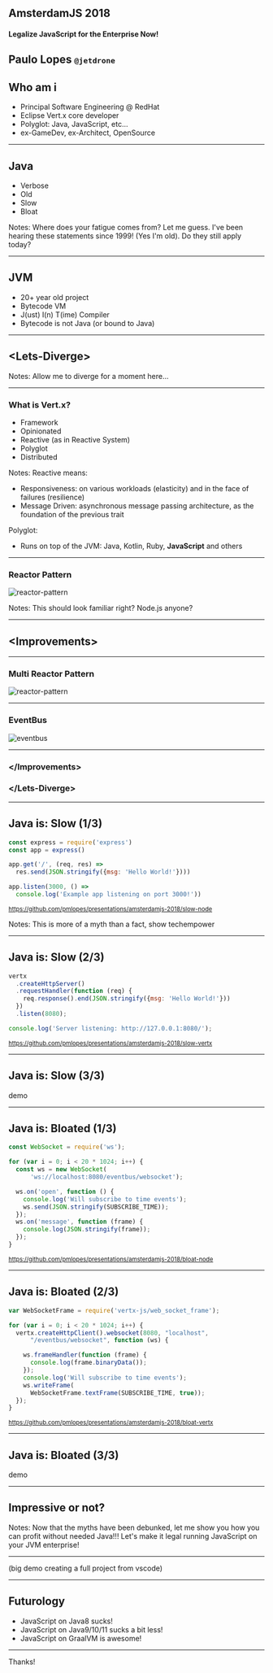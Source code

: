 ## AmsterdamJS 2018
#### Legalize JavaScript for the Enterprise Now!

Paulo Lopes <small>`@jetdrone`</small>
---

## Who am i

* Principal Software Engineering @ RedHat
* Eclipse Vert.x core developer
* Polyglot: Java, JavaScript, etc...
* ex-GameDev, ex-Architect, OpenSource

---

## Java

* Verbose
* Old
* Slow
* Bloat

Notes:
  Where does your fatigue comes from? Let me guess.
  I've been hearing these statements since 1999! (Yes I'm old). Do they still apply today?

---

## JVM

* 20+ year old project
* Bytecode VM
* J(ust) I(n) T(ime) Compiler
* Bytecode is not Java (or bound to Java)

---

## &lt;Lets-Diverge&gt;

Notes:
  Allow me to diverge for a moment here...

---

### What is Vert.x?

* Framework
* Opinionated
* Reactive (as in Reactive System)
* Polyglot
* Distributed

Notes:
  Reactive means:
  * Responsiveness: on various workloads (elasticity) and in the face of failures (resilience)
  * Message Driven: asynchronous message passing architecture, as the foundation of the previous trait

  Polyglot:
  * Runs on top of the JVM: Java, Kotlin, Ruby, **JavaScript** and others

---

### Reactor Pattern

![reactor-pattern](./media/reactor-event-loop-many-events.png)

Notes:
  This should look familiar right? Node.js anyone?

---

## &lt;Improvements&gt;

---

### Multi Reactor Pattern

![reactor-pattern](./media/multi-reactor-pattern.png)


---

### EventBus

![eventbus](./media/event-bus-distributed.png)

---

### &lt;/Improvements&gt;
### &lt;/Lets-Diverge&gt;

---

## Java is: Slow (1/3)

```js
const express = require('express')
const app = express()

app.get('/', (req, res) =>
  res.send(JSON.stringify({msg: 'Hello World!'})))

app.listen(3000, () =>
  console.log('Example app listening on port 3000!'))
```
<small>https://github.com/pmlopes/presentations/amsterdamjs-2018/slow-node</small>

Notes:
  This is more of a myth than a fact, show techempower

---

## Java is: Slow (2/3)

```js
vertx
  .createHttpServer()
  .requestHandler(function (req) {
    req.response().end(JSON.stringify({msg: 'Hello World!'}))
  })
  .listen(8080);

console.log('Server listening: http://127.0.0.1:8080/');
```
<small>https://github.com/pmlopes/presentations/amsterdamjs-2018/slow-vertx</small>

---

## Java is: Slow (3/3)

demo

---

## Java is: Bloated (1/3)

```js
const WebSocket = require('ws');

for (var i = 0; i < 20 * 1024; i++) {
  const ws = new WebSocket(
      'ws://localhost:8080/eventbus/websocket');

  ws.on('open', function () {
    console.log('Will subscribe to time events');
    ws.send(JSON.stringify(SUBSCRIBE_TIME));
  });
  ws.on('message', function (frame) {
    console.log(JSON.stringify(frame));
  });
}
```
<small>https://github.com/pmlopes/presentations/amsterdamjs-2018/bloat-node</small>

---

## Java is: Bloated (2/3)

```js
var WebSocketFrame = require('vertx-js/web_socket_frame');

for (var i = 0; i < 20 * 1024; i++) {
  vertx.createHttpClient().websocket(8080, "localhost",
      "/eventbus/websocket", function (ws) {

    ws.frameHandler(function (frame) {
      console.log(frame.binaryData());
    });
    console.log('Will subscribe to time events');
    ws.writeFrame(
      WebSocketFrame.textFrame(SUBSCRIBE_TIME, true));
  });
}
```
<small>https://github.com/pmlopes/presentations/amsterdamjs-2018/bloat-vertx</small>

---

## Java is: Bloated (3/3)

demo

---

## Impressive or not?

Notes:
  Now that the myths have been debunked, let me show you how you can profit without needed Java!!!
  Let's make it legal running JavaScript on your JVM enterprise!

---

(big demo creating a full project from vscode)

---

## Futurology

* JavaScript on Java8 sucks!
* JavaScript on Java9/10/11 sucks a bit less!
* JavaScript on GraalVM is awesome!

---

Thanks!
